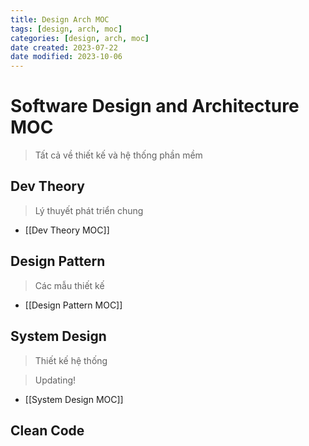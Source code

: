 ```yaml
---
title: Design Arch MOC
tags: [design, arch, moc]
categories: [design, arch, moc]
date created: 2023-07-22
date modified: 2023-10-06
---
```


# Software Design and Architecture MOC

> Tất cả về thiết kế và hệ thống phần mềm

## Dev Theory

> Lý thuyết phát triển chung

- [[Dev Theory MOC]]

## Design Pattern

> Các mẫu thiết kế

- [[Design Pattern MOC]]

## System Design

> Thiết kế hệ thống  

> Updating!

- [[System Design MOC]]

## Clean Code
